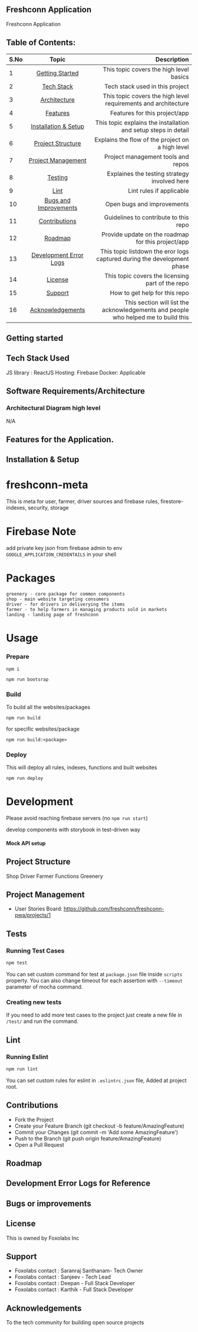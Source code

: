 ## Freshconn Application
Freshconn Application

## Table of Contents:

| S.No |                              Topic                              |                                                                        Description |
| :--- | :-------------------------------------------------------------: | ---------------------------------------------------------------------------------: |
| 1    |               [Getting Started](#getting-started)               |                                            This topic covers the high level basics |
| 2    |                 [Tech Stack](#tech-stack-used)                  |                                                    Tech stack used in this project |
| 3    |        [Architecture](#architectural-diagram-high-level)        |                     This topic covers the high level requirements and architecture |
| 4    |                      [Features](#features)                      |                                                      Features for this project/app |
| 5    |          [Installation & Setup](#installation--setup)           |                     This topic explains the installation and setup steps in detail |
| 6    |             [Project Structure](#project-structure)             |                                   Explains the flow of the project on a high level |
| 7    |            [Project Management](#project-management)            |                                                 Project management tools and repos |
| 8    |                        [Testing](#tests)                        |                                       Explaines the testing strategy involved here |
| 9    |                          [Lint](#lint)                          |                                                           Lint rules if applicable |
| 10   |         [Bugs and Improvements](#bugs-or-improvements)          |                                                         Open bugs and improvements |
| 11   |                 [Contributions](#contributions)                 |                                              Guidelines to contribute to this repo |
| 12   |                       [Roadmap](#roadmap)                       |                                 Provide update on the roadmap for this project/app |
| 13   | [Development Error Logs](#development-error-logs-for-reference) |            This topic listdown the eror logs captured during the development phase |
| 14   |                       [License](#license)                       |                                   This topic covers the licensing part of the repo |
| 15   |                       [Support](#support)                       |                                                      How to get help for this repo |
| 16   |              [Acknowledgements](#acknowledgements)              | This section will list the acknowledgements and people who helped me to build this |

## Getting started


## Tech Stack Used

JS library : ReactJS
Hosting: Firebase
Docker: Applicable

## Software Requirements/Architecture



### Architectural Diagram high level

N/A

## Features for the Application.


## Installation & Setup


# freshconn-meta

This is meta for user, farmer, driver sources and firebase rules, firestore-indexes, security, storage

# Firebase Note
add private key json from firebase admin to env `GOOGLE_APPLICATION_CREDENTAILS` in your shell 

# Packages

	greenery - core package for common components
	shop - main website targeting consumers
	driver - for drivers in deliverying the items
	farmer - to help farmers in managing products sold in markets
	landing - landing page of freshconn

# Usage

### Prepare

```npm i```

```npm run bootsrap```

### Build

To build all the websites/packages

```npm run build```

for specific websites/package

```npm run build:<package>```

### Deploy

This will deploy all rules, indexes, functions and built websites

```npm run deploy```

# Development

Please avoid reaching firebase servers (no ```npm run start```)

develop components with storybook in test-driven way 

#### Mock API setup


## Project Structure

Shop
Driver
Farmer
Functions
Greenery

## Project Management

- User Stories Board: https://github.com/freshconn/freshconn-pwa/projects/1

## Tests

### Running Test Cases

```bash
npm test
```

You can set custom command for test at `package.json` file inside `scripts` property. You can also change timeout for each assertion with `--timeout` parameter of mocha command.

### Creating new tests

If you need to add more test cases to the project just create a new file in `/test/` and run the command.

## Lint

### Running Eslint

```bash
npm run lint
```

You can set custom rules for eslint in `.eslintrc.json` file, Added at project root.

## Contributions

- Fork the Project
- Create your Feature Branch (git checkout -b feature/AmazingFeature)
- Commit your Changes (git commit -m 'Add some AmazingFeature')
- Push to the Branch (git push origin feature/AmazingFeature)
- Open a Pull Request

## Roadmap

## Development Error Logs for Reference

## Bugs or improvements

## License

This is owned by Foxolabs Inc

## Support

- Foxolabs contact : Saranraj Santhanam- Tech Owner
- Foxolabs contact : Sanjeev - Tech Lead
- Foxolabs contact : Deepan  - Full Stack Developer
- Foxolabs contact : Karthik - Full Stack Developer

## Acknowledgements

To the tech community for building open source projects


